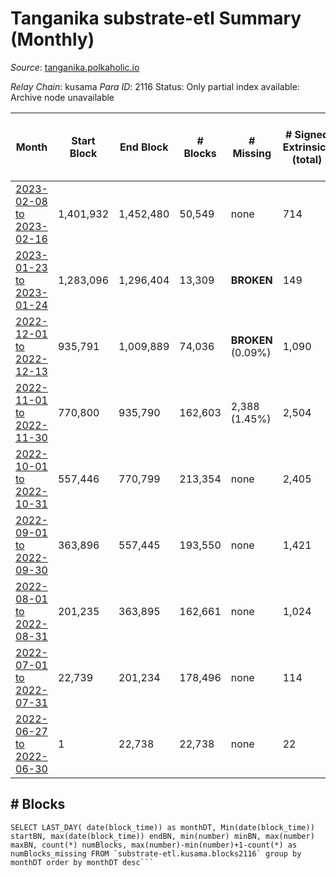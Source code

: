 # Tanganika substrate-etl Summary (Monthly)

_Source_: [tanganika.polkaholic.io](https://tanganika.polkaholic.io)

*Relay Chain*: kusama
*Para ID*: 2116
Status: Only partial index available: Archive node unavailable


| Month | Start Block | End Block | # Blocks | # Missing | # Signed Extrinsics (total) | # Active Accounts (avg) | # Addresses with Balances (max) | Issues |
| ----- | ----------- | --------- | -------- | --------- | --------------------------- | ----------------------- | ------------------------------- | ------ |
| [2023-02-08 to 2023-02-16](/kusama/2116-tanganika/2023-02-28.md) | 1,401,932 | 1,452,480 | 50,549 | none  | 714 | 50 |  | - | 
| [2023-01-23 to 2023-01-24](/kusama/2116-tanganika/2023-01-31.md) | 1,283,096 | 1,296,404 | 13,309 |  **BROKEN**  | 149 | 46 |  | - | 
| [2022-12-01 to 2022-12-13](/kusama/2116-tanganika/2022-12-31.md) | 935,791 | 1,009,889 | 74,036 |  **BROKEN** (0.09%) | 1,090 | 48 | 3,213 | - | 
| [2022-11-01 to 2022-11-30](/kusama/2116-tanganika/2022-11-30.md) | 770,800 | 935,790 | 162,603 | 2,388 (1.45%) | 2,504 | 44 | 3,057 | - | 
| [2022-10-01 to 2022-10-31](/kusama/2116-tanganika/2022-10-31.md) | 557,446 | 770,799 | 213,354 | none  | 2,405 | 35 | 3,033 | - | 
| [2022-09-01 to 2022-09-30](/kusama/2116-tanganika/2022-09-30.md) | 363,896 | 557,445 | 193,550 | none  | 1,421 | 24 | 2,749 | - | 
| [2022-08-01 to 2022-08-31](/kusama/2116-tanganika/2022-08-31.md) | 201,235 | 363,895 | 162,661 | none  | 1,024 | 15 | 2,617 | - | 
| [2022-07-01 to 2022-07-31](/kusama/2116-tanganika/2022-07-31.md) | 22,739 | 201,234 | 178,496 | none  | 114 | 3 | 2,473 | - | 
| [2022-06-27 to 2022-06-30](/kusama/2116-tanganika/2022-06-30.md) | 1 | 22,738 | 22,738 | none  | 22 | 3 | 2,470 | - | 

## # Blocks
```
SELECT LAST_DAY( date(block_time)) as monthDT, Min(date(block_time)) startBN, max(date(block_time)) endBN, min(number) minBN, max(number) maxBN, count(*) numBlocks, max(number)-min(number)+1-count(*) as numBlocks_missing FROM `substrate-etl.kusama.blocks2116` group by monthDT order by monthDT desc```

